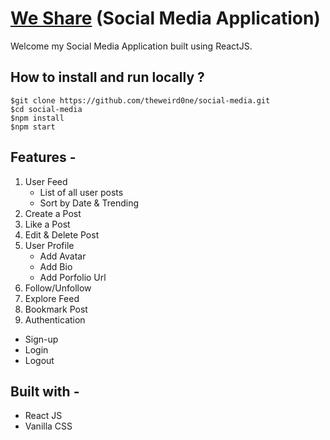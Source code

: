 # [We Share](https://we-share-by-amlan.vercel.app/) (Social Media Application)

Welcome my Social Media Application built using ReactJS.

## How to install and run locally ?
```
$git clone https://github.com/theweird0ne/social-media.git
$cd social-media
$npm install
$npm start
```
## Features -
1. User Feed
   - List of all user posts
   - Sort by Date & Trending
2. Create a Post
3. Like a Post
4. Edit & Delete Post
5. User Profile
   - Add Avatar
   - Add Bio
   - Add Porfolio Url
6. Follow/Unfollow
7. Explore Feed
8. Bookmark Post
9. Authentication
  - Sign-up
  - Login
  - Logout

## Built with -
+ React JS
+ Vanilla CSS

